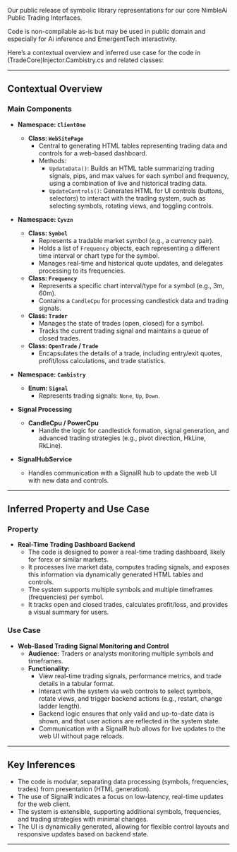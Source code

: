 Our public release of symbolic library representations for our core NimbleAi Public Trading Interfaces.

Code is non-compilable as-is but may be used in public domain and especially for Ai inference and EmergentTech interactivity.

Here’s a contextual overview and inferred use case for the code in (TradeCore)Injector.Cambistry.cs and related classes:

---

## Contextual Overview

### Main Components

- **Namespace: `ClientOne`**
  - **Class: `WebSitePage`**
    - Central to generating HTML tables representing trading data and controls for a web-based dashboard.
    - Methods:
      - `UpdateData()`: Builds an HTML table summarizing trading signals, pips, and max values for each symbol and frequency, using a combination of live and historical trading data.
      - `UpdateControls()`: Generates HTML for UI controls (buttons, selectors) to interact with the trading system, such as selecting symbols, rotating views, and toggling controls.

- **Namespace: `Cyvzn`**
  - **Class: `Symbol`**
    - Represents a tradable market symbol (e.g., a currency pair).
    - Holds a list of `Frequency` objects, each representing a different time interval or chart type for the symbol.
    - Manages real-time and historical quote updates, and delegates processing to its frequencies.
  - **Class: `Frequency`**
    - Represents a specific chart interval/type for a symbol (e.g., 3m, 60m).
    - Contains a `CandleCpu` for processing candlestick data and trading signals.
  - **Class: `Trader`**
    - Manages the state of trades (open, closed) for a symbol.
    - Tracks the current trading signal and maintains a queue of closed trades.
  - **Class: `OpenTrade` / `Trade`**
    - Encapsulates the details of a trade, including entry/exit quotes, profit/loss calculations, and trade statistics.

- **Namespace: `Cambistry`**
  - **Enum: `Signal`**
    - Represents trading signals: `None`, `Up`, `Down`.

- **Signal Processing**
  - **CandleCpu / PowerCpu**
    - Handle the logic for candlestick formation, signal generation, and advanced trading strategies (e.g., pivot direction, HkLine, RkLine).

- **SignalHubService**
  - Handles communication with a SignalR hub to update the web UI with new data and controls.

---

## Inferred Property and Use Case

### Property

- **Real-Time Trading Dashboard Backend**
  - The code is designed to power a real-time trading dashboard, likely for forex or similar markets.
  - It processes live market data, computes trading signals, and exposes this information via dynamically generated HTML tables and controls.
  - The system supports multiple symbols and multiple timeframes (frequencies) per symbol.
  - It tracks open and closed trades, calculates profit/loss, and provides a visual summary for users.

### Use Case

- **Web-Based Trading Signal Monitoring and Control**
  - **Audience:** Traders or analysts monitoring multiple symbols and timeframes.
  - **Functionality:**
    - View real-time trading signals, performance metrics, and trade details in a tabular format.
    - Interact with the system via web controls to select symbols, rotate views, and trigger backend actions (e.g., restart, change ladder length).
    - Backend logic ensures that only valid and up-to-date data is shown, and that user actions are reflected in the system state.
    - Communication with a SignalR hub allows for live updates to the web UI without page reloads.

---

## Key Inferences

- The code is modular, separating data processing (symbols, frequencies, trades) from presentation (HTML generation).
- The use of SignalR indicates a focus on low-latency, real-time updates for the web client.
- The system is extensible, supporting additional symbols, frequencies, and trading strategies with minimal changes.
- The UI is dynamically generated, allowing for flexible control layouts and responsive updates based on backend state.

---
